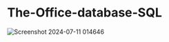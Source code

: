 # The-Office-database-SQL
![Screenshot 2024-07-11 014646](https://github.com/ManishPradhan1/The-Office-database-SQL/assets/78529495/d89778d3-16ad-462a-b1ab-c5c105a3a0f8)
